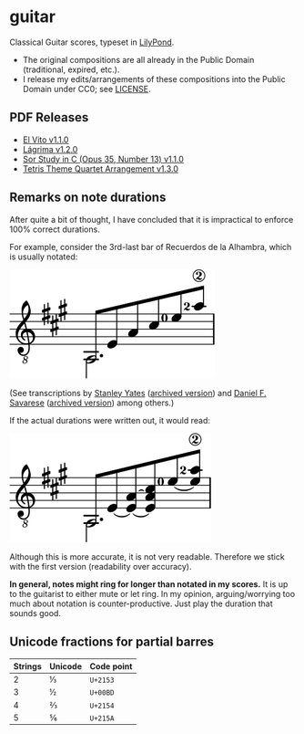 # guitar

Classical Guitar scores, typeset in [LilyPond].

* The original compositions are all already in the Public Domain
  (traditional, expired, etc.).
* I release my edits/arrangements of these compositions
  into the Public Domain under CC0; see [LICENSE].


## PDF Releases

* [El Vito v1.1.0][el-vito]
* [Lágrima v1.2.0][lagrima]
* [Sor Study in C (Opus 35, Number 13) v1.1.0][sor-c-major-35-13]
* [Tetris Theme Quartet Arrangement v1.3.0][tetris-quartet]


## Remarks on note durations

After quite a bit of thought, I have concluded that it is impractical
to enforce 100% correct durations.

For example, consider the 3rd-last bar of Recuerdos de la Alhambra,
which is usually notated:

![Clear quaver arpeggio where the bottom note is a dotted minim in the low voice.](.durations/recuerdos-readable.preview.svg)

(See transcriptions
by [Stanley Yates][yates-recuerdos]
  ([archived version][yates-recuerdos-archived])
and [Daniel F. Savarese][savarese-recuerdos]
  ([archived version][savarese-recuerdos-archived])
among others.)

If the actual durations were written out, it would read:

![Confusing quaver arpeggio with ties in various places.](.durations/recuerdos-accurate.preview.svg)

Although this is more accurate, it is not very readable.
Therefore we stick with the first version (readability over accuracy).

**In general, notes might ring for longer than notated in my scores.**
It is up to the guitarist to either mute or let ring.
In my opinion, arguing/worrying too much about notation is counter-productive.
Just play the duration that sounds good.


## Unicode fractions for partial barres

| Strings | Unicode | Code point |
| - | - | - |
| 2 | ⅓ | `U+2153` |
| 3 | ½ | `U+00BD` |
| 4 | ⅔ | `U+2154` |
| 5 | ⅚ | `U+215A` |


[license]: LICENSE
[lilypond]: https://lilypond.org/

[el-vito]:
  https://github.com/yawnoc/guitar/releases/tag/el-vito-v1.1.0
[lagrima]:
  https://github.com/yawnoc/guitar/releases/tag/lagrima-v1.2.0
[sor-c-major-35-13]:
  https://github.com/yawnoc/guitar/releases/tag/sor-c-major-35-13-v1.1.0
[tetris-quartet]:
  https://github.com/yawnoc/guitar/releases/tag/tetris-quartet-v1.3.0

[yates-recuerdos]: https://stanleyyates.com/scores/rdla.pdf
[yates-recuerdos-archived]:
  https://web.archive.org/web/20210427195742/https://stanleyyates.com/scores/rdla.pdf
[savarese-recuerdos]:
  https://www.savarese.org/downloads/sheetmusic/RecuerdosDeLaAlhambra.pdf
[savarese-recuerdos-archived]:
  https://web.archive.org/web/20210226015018/https://www.savarese.org/downloads/sheetmusic/RecuerdosDeLaAlhambra.pdf
